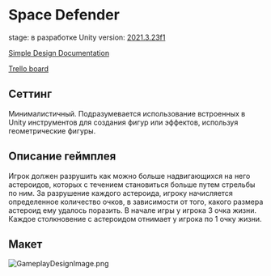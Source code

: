 # Space Defender
stage: в разработке
Unity version: [2021.3.23f1](https://unity.com/releases/editor/qa/lts-releases?version=2021.3)

[Simple Design Documentation](https://docs.google.com/document/d/1P6l0y2K2D2z4WbhaLaGhtE4IQZTNRimQ_KtBZdDmz9U/edit?usp=sharing)

[Trello board](https://trello.com/b/kFHYr3Ov/spacedefender)
## Сеттинг
Минималистичный. Подразумевается использование встроенных в Unity инструментов для создания фигур или эффектов, используя геометрические фигуры.

## Описание геймплея
Игрок должен разрушить как можно больше надвигающихся на него астероидов, которых с течением становиться больше путем стрельбы по ним. За разрушение каждого астероида, игроку начисляется определенное количество очков, в зависимости от того, какого размера астероид ему удалось поразить. В начале игры у игрока 3 очка жизни. Каждое столкновение с астероидом отнимает у игрока по 1 очку жизни.

## Макет
![GameplayDesignImage.png](https://github.com/brichk1n/spacedefender/blob/main/GameplayDesignImage.png?raw=true)
